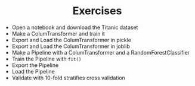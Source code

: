 <h1 align="center">Exercises</h1>

- Open a notebook and download the Titanic dataset
- Make a ColumTransformer and train it
- Export and Load the ColumTransformer in pickle
- Export and Load the ColumTransformer in joblib
- Make a Pipeline with a ColumTransformer and a RandomForestClassifier
- Train the Pipeline with `fit()`
- Export the Pipeline
- Load the Pipeline
- Validate with 10-fold stratifies cross validation
